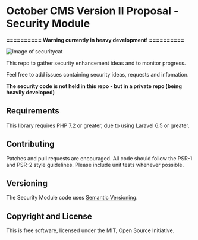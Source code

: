 # October CMS Version II Proposal - Security Module

**========== Warning currently in heavy development! ==========**

![Image of securitycat](https://github.com/ayumi-cloud/oc-security-module/blob/master/src/assets/images/readme.gif)

This repo to gather security enhancement ideas and to monitor progress.

Feel free to add issues containing security ideas, requests and infomation.

**The security code is not held in this repo - but in a private repo (being heavily developed)**

## Requirements ##

This library requires PHP 7.2 or greater, due to using Laravel 6.5 or greater.

## Contributing ##

Patches and pull requests are encouraged. All code should follow the PSR-1 and
PSR-2 style guidelines. Please include unit tests whenever possible.

## Versioning ##

The Security Module code uses [Semantic Versioning](https://semver.org/).

## Copyright and License ##

This is free software, licensed under the MIT, Open Source Initiative.
